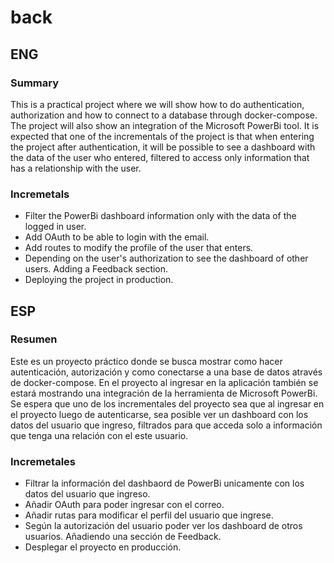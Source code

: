 # back
## ENG
### Summary
This is a practical project where we will show how to do authentication, authorization and how to connect to a database through docker-compose. The project will also show an integration of the Microsoft PowerBi tool. It is expected that one of the incrementals of the project is that when entering the project after authentication, it will be possible to see a dashboard with the data of the user who entered, filtered to access only information that has a relationship with the user.

### Incremetals
- Filter the PowerBi dashboard information only with the data of the logged in user.
- Add OAuth to be able to login with the email.
- Add routes to modify the profile of the user that enters.
- Depending on the user's authorization to see the dashboard of other users. Adding a Feedback section.
- Deploying the project in production.


## ESP
### Resumen
Este es un proyecto práctico donde se busca mostrar como hacer autenticación, autorización y como conectarse a una base de datos através de docker-compose. En el proyecto al ingresar en la aplicación también se estará mostrando una integración de la herramienta de Microsoft PowerBi. Se espera que uno de los incrementales del proyecto sea que al ingresar en el proyecto luego de autenticarse, sea posible ver un dashboard con los datos del usuario que ingreso, filtrados para que acceda solo a información que tenga una relación con el este usuario.

### Incremetales
- Filtrar la información del dashbaord de PowerBi unicamente con los datos del usuario que ingreso.
- Añadir OAuth para poder ingresar con el correo.
- Añadir rutas para modificar el perfil del usuario que ingrese.
- Según la autorización del usuario poder ver los dashboard de otros usuarios. Añadiendo una sección de Feedback.
- Desplegar el proyecto en producción.
